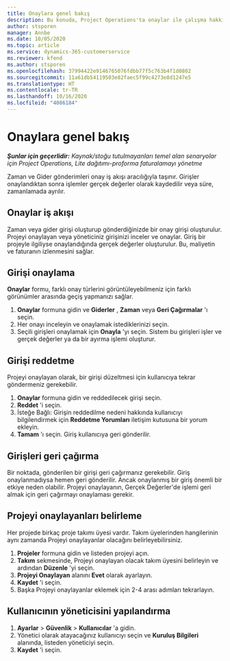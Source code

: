 ```yaml
---
title: Onaylara genel bakış
description: Bu konuda, Project Operations'ta onaylar ile çalışma hakkında bilgiler sağlanmaktadır.
author: stsporen
manager: Annbe
ms.date: 10/05/2020
ms.topic: article
ms.service: dynamics-365-customerservice
ms.reviewer: kfend
ms.author: stsporen
ms.openlocfilehash: 37994422e9146765076fdbb77f5c763b4f1d0802
ms.sourcegitcommit: 11a61db54119503e82faec5f99c4273e8d1247e5
ms.translationtype: HT
ms.contentlocale: tr-TR
ms.lasthandoff: 10/16/2020
ms.locfileid: "4086184"
---
```

# <a name="approvals-overview"></a>Onaylara genel bakış

_**Şunlar için geçerlidir:** Kaynak/stoğu tutulmayanları temel alan senaryolar için Project Operations, Lite dağıtımı-proforma faturalamayı yönetme_

Zaman ve Gider gönderimleri onay iş akışı aracılığıyla taşınır. Girişler onaylandıktan sonra işlemler gerçek değerler olarak kaydedilir veya süre, zamanlamada ayrılır.

## <a name="approvals-workflow"></a>Onaylar iş akışı
Zaman veya gider girişi oluşturup gönderdiğinizde bir onay girişi oluşturulur. Projeyi onaylayan veya yöneticiniz girişinizi inceler ve onaylar. Giriş bir projeyle ilgiliyse onaylandığında gerçek değerler oluşturulur. Bu, maliyetin ve faturanın izlenmesini sağlar. 

## <a name="approve-an-entry"></a>Girişi onaylama
**Onaylar** formu, farklı onay türlerini görüntüleyebilmeniz için farklı görünümler arasında geçiş yapmanızı sağlar.
  
1. **Onaylar** formuna gidin ve **Giderler** , **Zaman** veya **Geri Çağırmalar** 'ı seçin.
2. Her onayı inceleyin ve onaylamak istediklerinizi seçin.
3. Seçili girişleri onaylamak için **Onayla** 'yı seçin.
Sistem bu girişleri işler ve gerçek değerler ya da bir ayırma işlemi oluşturur.

## <a name="reject-an-entry"></a>Girişi reddetme
Projeyi onaylayan olarak, bir girişi düzeltmesi için kullanıcıya tekrar göndermeniz gerekebilir.
  
1. **Onaylar** formuna gidin ve reddedilecek girişi seçin. 
2. **Reddet** 'i seçin.
3. İsteğe Bağlı: Girişin reddedilme nedeni hakkında kullanıcıyı bilgilendirmek için **Reddetme Yorumları** iletişim kutusuna bir yorum ekleyin.
4. **Tamam** 'ı seçin. Giriş kullanıcıya geri gönderilir.
  
## <a name="recall-entries"></a>Girişleri geri çağırma
Bir noktada, gönderilen bir girişi geri çağırmanız gerekebilir. Giriş onaylanmadıysa hemen geri gönderilir. Ancak onaylanmış bir giriş önemli bir etkiye neden olabilir. Projeyi onaylayanın, Gerçek Değerler'de işlemi geri almak için geri çağırmayı onaylaması gerekir.

## <a name="specify-project-approvers"></a>Projeyi onaylayanları belirleme
Her projede birkaç proje takımı üyesi vardır. Takım üyelerinden hangilerinin aynı zamanda Projeyi onaylayanlar olacağını belirleyebilirsiniz.

1. **Projeler** formuna gidin ve listeden projeyi açın.
2. **Takım** sekmesinde, Projeyi onaylayan olacak takım üyesini belirleyin ve ardından **Düzenle** 'yi seçin.
3. **Projeyi Onaylayan** alanını **Evet** olarak ayarlayın.
4. **Kaydet** 'i seçin.
5. Başka Projeyi onaylayanlar eklemek için 2-4 arası adımları tekrarlayın.

## <a name="configure-the-users-manager"></a>Kullanıcının yöneticisini yapılandırma

1. **Ayarlar** > **Güvenlik** > **Kullanıcılar** 'a gidin.
2. Yönetici olarak atayacağınız kullanıcıyı seçin ve **Kuruluş Bilgileri** alanında, listeden yöneticiyi seçin. 
3. **Kaydet** 'i seçin.


